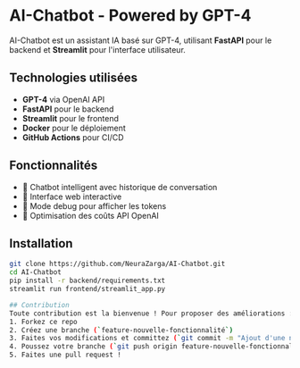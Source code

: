 # AI-Chatbot - Powered by GPT-4

AI-Chatbot est un assistant IA basé sur GPT-4, utilisant **FastAPI** pour le backend et **Streamlit** pour l'interface utilisateur.

## Technologies utilisées
- **GPT-4** via OpenAI API
- **FastAPI** pour le backend
- **Streamlit** pour le frontend
- **Docker** pour le déploiement
- **GitHub Actions** pour CI/CD

## Fonctionnalités
- 🔹 Chatbot intelligent avec historique de conversation
- 🔹 Interface web interactive
- 🔹 Mode debug pour afficher les tokens
- 🔹 Optimisation des coûts API OpenAI

## Installation
```bash
git clone https://github.com/NeuraZarga/AI-Chatbot.git
cd AI-Chatbot
pip install -r backend/requirements.txt
streamlit run frontend/streamlit_app.py

## Contribution
Toute contribution est la bienvenue ! Pour proposer des améliorations :
1. Forkez ce repo
2. Créez une branche (`feature-nouvelle-fonctionnalité`)
3. Faites vos modifications et committez (`git commit -m "Ajout d'une nouvelle feature"`)
4. Poussez votre branche (`git push origin feature-nouvelle-fonctionnalité`)
5. Faites une pull request !

